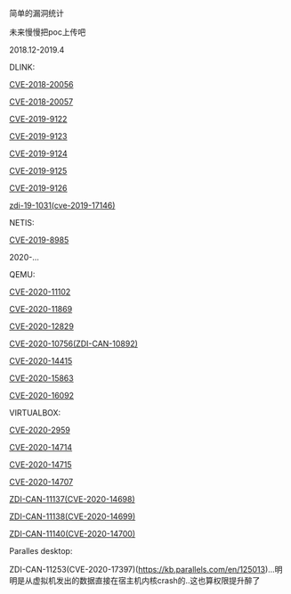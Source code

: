 简单的漏洞统计

未来慢慢把poc上传吧

2018.12-2019.4

DLINK:

[CVE-2018-20056](https://cve.mitre.org/cgi-bin/cvename.cgi?name=CVE-2018-20056)

[CVE-2018-20057](https://cve.mitre.org/cgi-bin/cvename.cgi?name=CVE-2018-20057)

[CVE-2019-9122](https://cve.mitre.org/cgi-bin/cvename.cgi?name=CVE-2019-9122)

[CVE-2019-9123](https://cve.mitre.org/cgi-bin/cvename.cgi?name=CVE-2019-9123)

[CVE-2019-9124](https://cve.mitre.org/cgi-bin/cvename.cgi?name=CVE-2019-9124)

[CVE-2019-9125](https://cve.mitre.org/cgi-bin/cvename.cgi?name=CVE-2019-9125)

[CVE-2019-9126](https://cve.mitre.org/cgi-bin/cvename.cgi?name=CVE-2019-9126)

[zdi-19-1031(cve-2019-17146)](https://www.zerodayinitiative.com/advisories/ZDI-19-1031/)

NETIS:

[CVE-2019-8985](https://cve.mitre.org/cgi-bin/cvename.cgi?name=CVE-2019-8985)


2020-...

QEMU:

[CVE-2020-11102](https://www.openwall.com/lists/oss-security/2020/04/06/1)

[CVE-2020-11869](https://git.qemu.org/?p=qemu.git;a=commit;h=ac2071c3791b67fc7af78b8ceb320c01ca1b5df7)

[CVE-2020-12829](https://cve.mitre.org/cgi-bin/cvename.cgi?name=CVE-2020-12829)

[CVE-2020-10756(ZDI-CAN-10892)](https://access.redhat.com/security/cve/CVE-2020-10756)

[CVE-2020-14415](https://cve.mitre.org/cgi-bin/cvename.cgi?name=CVE-2020-14415)

[CVE-2020-15863](https://seclists.org/oss-sec/2020/q3/49?utm_source=dlvr.it&utm_medium=twitter)

[CVE-2020-16092](https://bugzilla.redhat.com/show_bug.cgi?id=1860283)

VIRTUALBOX:

[CVE-2020-2959](https://www.oracle.com/security-alerts/cpuapr2020.html)

[CVE-2020-14714](https://www.oracle.com/security-alerts/cpujul2020.html)

[CVE-2020-14715](https://www.oracle.com/security-alerts/cpujul2020.html)

[CVE-2020-14707](https://www.oracle.com/security-alerts/cpujul2020.html)

[ZDI-CAN-11137(CVE-2020-14698)](https://www.oracle.com/security-alerts/cpujul2020.html)

[ZDI-CAN-11138(CVE-2020-14699)](https://www.oracle.com/security-alerts/cpujul2020.html)

[ZDI-CAN-11140(CVE-2020-14700)](https://www.oracle.com/security-alerts/cpujul2020.html)

Paralles desktop:

ZDI-CAN-11253(CVE-2020-17397)(https://kb.parallels.com/en/125013)...明明是从虚拟机发出的数据直接在宿主机内核crash的..这也算权限提升醉了
